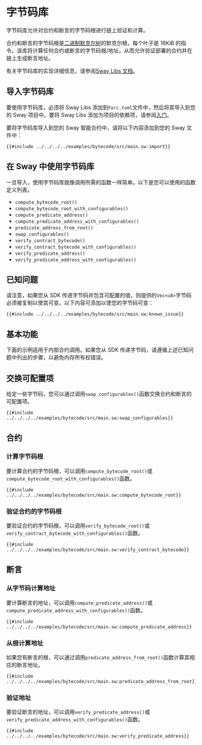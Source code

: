 # 字节码库

字节码库允许对合约和断言的字节码根进行链上验证和计算。

合约和断言的字节码根是[二进制默克尔树](https://github.com/FuelLabs/fuel-specs/blob/master/src/protocol/cryptographic-primitives.md#binary-merkle-tree)的默克尔根，每个叶子是 16KiB 的指令。该库将计算任何合约或断言的字节码根/地址，从而允许验证部署的合约并在链上生成断言地址。

有关字节码库的实现详细信息，请参阅[Sway Libs 文档](https://fuellabs.github.io/sway-libs/master/sway_libs/bytecode/index.html)。

## 导入字节码库

要使用字节码库，必须将 Sway Libs 添加到`Forc.toml`文件中，然后将其导入到您的 Sway 项目中。要将 Sway Libs 添加为项目的依赖项，请参阅[入门](../getting_started/index.md)。

要将字节码库导入到您的 Sway 智能合约中，请将以下内容添加到您的 Sway 文件中：

```sway
{{#include ../../../../examples/bytecode/src/main.sw:import}}
```

## 在 Sway 中使用字节码库

一旦导入，使用字节码库就像调用所需的函数一样简单。以下是您可以使用的函数定义列表。

- `compute_bytecode_root()`
- `compute_bytecode_root_with_configurables()`
- `compute_predicate_address()`
- `compute_predicate_address_with_configurables()`
- `predicate_address_from_root()`
- `swap_configurables()`
- `verify_contract_bytecode()`
- `verify_contract_bytecode_with_configurables()`
- `verify_predicate_address()`
- `verify_predicate_address_with_configurables()`

## 已知问题

请注意，如果您从 SDK 传递字节码并包含可配置的值，则提供的`Vec<u8>`字节码必须被复制以使其可变。以下内容可添加以使您的字节码可变：

```sway
{{#include ../../../../examples/bytecode/src/main.sw:known_issue}}
```

## 基本功能

下面的示例适用于内部合约调用。如果您从 SDK 传递字节码，请遵循上述已知问题中列出的步骤，以避免内存所有权错误。

## 交换可配置项

给定一些字节码，您可以通过调用`swap_configurables()`函数交换合约和断言的可配置项。

```sway
{{#include ../../../../examples/bytecode/src/main.sw:swap_configurables}}
```

## 合约

### 计算字节码根

要计算合约的字节码根，可以调用`compute_bytecode_root()`或`compute_bytecode_root_with_configurables()`函数。

```sway
{{#include ../../../../examples/bytecode/src/main.sw:compute_bytecode_root}}
```

### 验证合约的字节码根

要验证合约的字节码根，可以调用`verify_bytecode_root()`或`verify_contract_bytecode_with_configurables()`函数。

```sway
{{#include ../../../../examples/bytecode/src/main.sw:verify_contract_bytecode}}
```

## 断言

### 从字节码计算地址

要计算断言的地址，可以调用`compute_predicate_address()`或`compute_predicate_address_with_configurables()`函数。

```sway
{{#include ../../../../examples/bytecode/src/main.sw:compute_predicate_address}}
```

### 从根计算地址

如果您有断言的根，可以通过调用`predicate_address_from_root()`函数计算其相应的断言地址。

```sway
{{#include ../../../../examples/bytecode/src/main.sw:predicate_address_from_root}}
```

### 验证地址

要验证断言的地址，可以调用`verify_predicate_address()`或`verify_predicate_address_with_configurables()`函数。

```sway
{{#include ../../../../examples/bytecode/src/main.sw:verify_predicate_address}}
```

